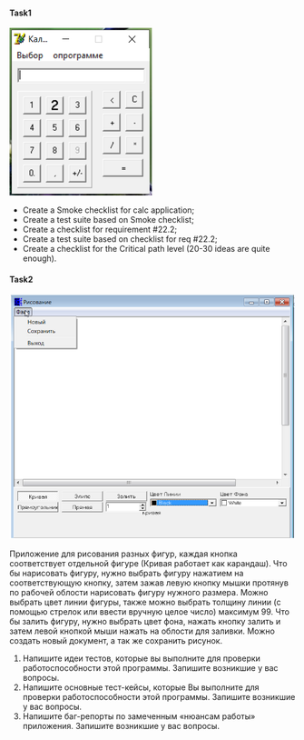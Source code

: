 #### Task1

![App_screenshot](./image/Screenshot1.png)

* Create a Smoke checklist for calc application;
* Create a test suite based on Smoke checklist;
* Create a checklist for requirement #22.2;
* Create a test suite based on checklist for req #22.2;
* Create a checklist for the Critical path level (20-30 ideas are quite enough).

#### Task2

![App_screenshot](./image/Screenshot.png)

Приложение для рисования разных фигур, каждая кнопка соответствует отдельной фигуре (Кривая работает как карандаш). Что бы нарисовать фигуру, нужно выбрать фигуру нажатием на соответствующую кнопку, затем зажав левую кнопку мышки протянув по рабочей облости нарисовать фигуру нужного размера. Можно выбрать цвет линии фигуры, также можно выбрать толщину линии (с помощью стрелок или ввести вручную целое число) максимум 99. Что бы залить фигуру, нужно выбрать цвет фона, нажать кнопку залить и затем левой кнопкой мыши нажать на облости для заливки. Можно создать новый документ, а так же сохранить рисунок.
 
1. Напишите идеи тестов, которые вы выполните для проверки работоспособности этой программы. Запишите возникшие у вас вопросы.
2. Напишите основные тест-кейсы, которые Вы выполните для проверки работоспособности этой программы. Запишите возникшие у вас вопросы.
3. Напишите баг-репорты по замеченным «нюансам работы» приложения. Запишите возникшие у вас вопросы.
